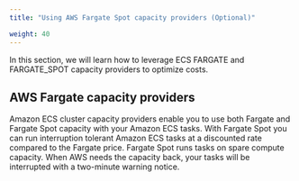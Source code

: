 ```yaml
---
title: "Using AWS Fargate Spot capacity providers (Optional)"

weight: 40
---
```


In this section, we will learn how to leverage ECS FARGATE and FARGATE_SPOT capacity providers to optimize costs.

AWS Fargate capacity providers
---

Amazon ECS cluster capacity providers enable you to use both Fargate and Fargate Spot capacity with your Amazon ECS tasks. With Fargate Spot you can run interruption tolerant Amazon ECS tasks at a discounted rate compared to the Fargate price. Fargate Spot runs tasks on spare compute capacity. When AWS needs the capacity back, your tasks will be interrupted with a two-minute warning notice.

